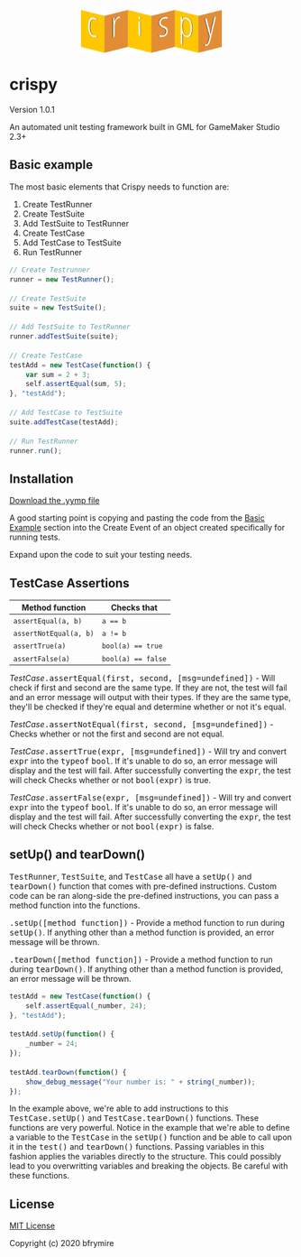 
<p align="center"><img src="./LOGO.png" style="display:block;width:250px; margin:auto;"></p>

<h1>crispy</h1>
<p>Version 1.0.1</p>
<p>An automated unit testing framework built in GML for GameMaker Studio 2.3+</p>


<h2>Basic example</h2>
<p>The most basic elements that Crispy needs to function are:</p>

<ol>
	<li>Create TestRunner</li>
	<li>Create TestSuite</li>
	<li>Add TestSuite to TestRunner</li>
	<li>Create TestCase</li>
	<li>Add TestCase to TestSuite</li>
	<li>Run TestRunner</li>
</ol>


```js
// Create Testrunner
runner = new TestRunner();

// Create TestSuite
suite = new TestSuite();

// Add TestSuite to TestRunner
runner.addTestSuite(suite);

// Create TestCase
testAdd = new TestCase(function() {
	var sum = 2 + 3;
	self.assertEqual(sum, 5);
}, "testAdd");

// Add TestCase to TestSuite
suite.addTestCase(testAdd);

// Run TestRunner
runner.run();
```


<h2>Installation</h2>
<a href="https://github.com/bfrymire/crispy/releases/tag/v.1.0.1">Download the .yymp file</a>

A good starting point is copying and pasting the code from the <a href="#basic-example">Basic Example</a> section into the Create Event of an object created specifically for running tests.

Expand upon the code to suit your testing needs.


<h2>TestCase Assertions</h2>

| Method function | Checks that |
|--|--|
| `assertEqual(a, b)` | `a == b` |
| `assertNotEqual(a, b)` | `a != b` |
| `assertTrue(a)` | `bool(a) == true` |
| `assertFalse(a)` | `bool(a) == false` |

<i>TestCase</i><samp>.assertEqual(first, second, [msg=undefined])</samp> - Will check if first and second are the same type. If they are not, the test will fail and an error message will output with their types. If they are the same type, they'll be checked if they're equal and determine whether or not it's equal.

<i>TestCase</i><samp>.assertNotEqual(first, second, [msg=undefined])</samp> - Checks whether or not the first and second are not equal.

<i>TestCase</i><samp>.assertTrue(expr, [msg=undefined])</samp> - Will try and convert <samp>expr</samp> into the <samp>typeof</samp> <samp>bool</samp>. If it's unable to do so, an error message will display and the test will fail. After successfully converting the <samp>expr</samp>, the test will check Checks whether or not <samp>bool(expr)</samp> is true.

<i>TestCase</i><samp>.assertFalse(expr, [msg=undefined])</samp> - Will try and convert <samp>expr</samp> into the <samp>typeof</samp> <samp>bool</samp>. If it's unable to do so, an error message will display and the test will fail. After successfully converting the <samp>expr</samp>, the test will check Checks whether or not <samp>bool(expr)</samp> is false.


<h2>setUp() and tearDown()</h2>
<samp>TestRunner</samp>, <samp>TestSuite</samp>, and <samp>TestCase</samp> all have a <samp>setUp()</samp> and <samp>tearDown()</samp> function that comes with pre-defined instructions. Custom code can be ran along-side the pre-defined instructions, you can pass a method function into the functions.

<samp>.setUp([method function])</samp> - Provide a method function to run during <samp>setUp()</samp>. If anything other than a method function is provided, an error message will be thrown.

<samp>.tearDown([method function])</samp> - Provide a method function to run during <samp>tearDown()</samp>. If anything other than a method function is provided, an error message will be thrown.

```js
testAdd = new TestCase(function() {
	self.assertEqual(_number, 24);
}, "testAdd");

testAdd.setUp(function() {
	_number = 24;
});

testAdd.tearDown(function() {
	show_debug_message("Your number is: " + string(_number));
});
```

In the example above, we're able to add instructions to this <samp>TestCase.setUp()</samp> and <samp>TestCase.tearDown()</samp> functions. These functions are very powerful. Notice in the example that we're able to define a variable to the <samp>TestCase</samp> in the <samp>setUp()</samp> function and be able to call upon it in the <samp>test()</samp> and <samp>tearDown()</samp> functions. Passing variables in this fashion applies the variables directly to the structure. This could possibly lead to you overwritting variables and breaking the objects. Be careful with these functions.


<h2>License</h2>
<a href="https://opensource.org/licenses/MIT" _target="blank">MIT License</a>
<p>Copyright (c) 2020 bfrymire</p>
